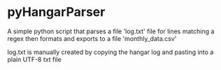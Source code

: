 # pyHangarParser

A simple python script that parses a file 'log.txt' file for lines matching a regex then formats and exports to a file 'monthly_data.csv'

log.txt is manually created by copying the hangar log and pasting into a plain UTF-8 txt file
